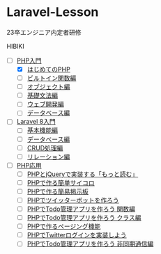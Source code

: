 # Laravel-Lesson
23卒エンジニア内定者研修

HIBIKI

- [ ] [PHP入門](https://dotinstall.com/search?q=PHP)
  - [x] [はじめてのPHP](https://dotinstall.com/lessons/basic_php_v3)
  - [ ] [ビルトイン関数編](https://dotinstall.com/lessons/basic_php_functions)
  - [ ] [オブジェクト編](https://dotinstall.com/lessons/basic_php_objects)
  - [ ] [基礎文法編](https://dotinstall.com/lessons/basic_php_grammar)
  - [ ] [ウェブ開発編](https://dotinstall.com/lessons/basic_php_webdev)
  - [ ] [データベース編](https://dotinstall.com/lessons/basic_php_db_v2)

- [ ] [Laravel 8入門](https://dotinstall.com/search?q=laravel)
  - [ ] [基本機能編](https://dotinstall.com/lessons/basic_laravel_v3)
  - [ ] [データベース編](https://dotinstall.com/lessons/basic_laravel_db)
  - [ ] [CRUD処理編](https://dotinstall.com/lessons/basic_laravel_crud)
  - [ ] [リレーション編](https://dotinstall.com/lessons/basic_laravel_relations)

- [ ] [PHP応用](https://dotinstall.com/search?q=PHP)
  - [ ] [PHPとjQueryで実装する「もっと読む」](https://dotinstall.com/lessons/more_php_v2)
  - [ ] [PHPで作る簡単サイコロ](https://dotinstall.com/lessons/dice_php_v2)
  - [ ] [PHPで作る簡易掲示板](https://dotinstall.com/lessons/bbs_php_v2)
  - [ ] [PHPでツイッターボットを作ろう](https://dotinstall.com/lessons/twitter_bot_php_v2)
  - [ ] [PHPでTodo管理アプリを作ろう 関数編](https://dotinstall.com/lessons/todo_app_php_v4)
  - [ ] [PHPでTodo管理アプリを作ろう クラス編](https://dotinstall.com/lessons/todo_app_class_php)
  - [ ] [PHPで作るページング機能](https://dotinstall.com/lessons/paging_php_v2)
  - [ ] [PHPでTwitterログインを実装しよう](https://dotinstall.com/lessons/tw_connect_php_v3)
  - [ ] [PHPでTodo管理アプリを作ろう 非同期通信編](https://dotinstall.com/lessons/todo_app_fetch_php)
